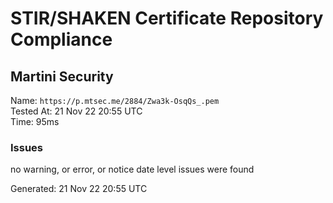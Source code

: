 # STIR/SHAKEN Certificate Repository Compliance

## Martini Security

Name: `https://p.mtsec.me/2884/Zwa3k-OsqQs_.pem`\
Tested At: 21 Nov 22 20:55 UTC\
Time: 95ms

### Issues

no warning, or error, or notice date level issues were found

Generated: 21 Nov 22 20:55 UTC